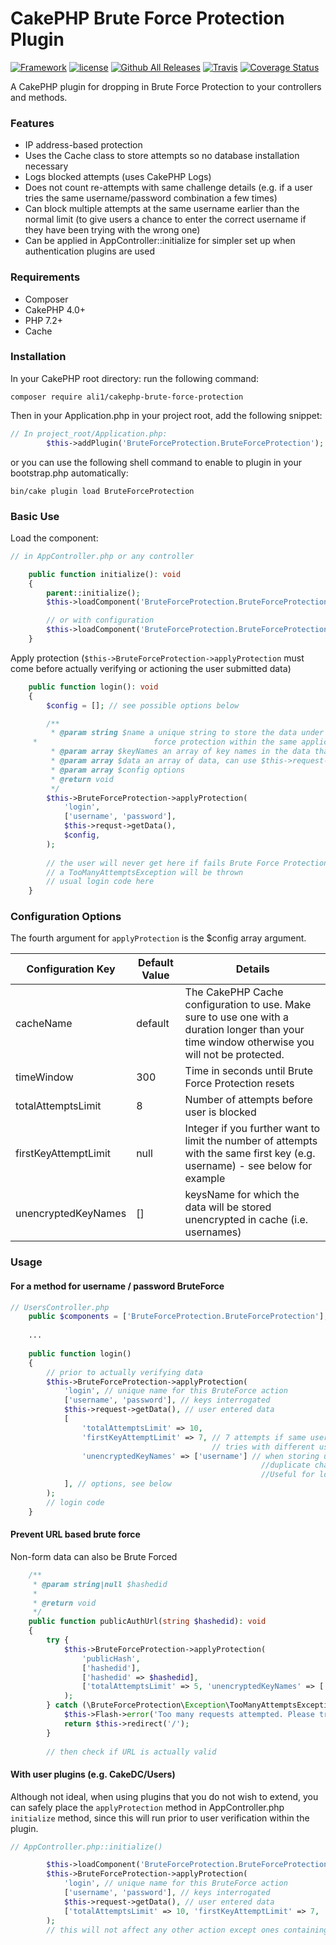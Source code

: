 # CakePHP Brute Force Protection Plugin

[![Framework](https://img.shields.io/badge/Framework-CakePHP%203.x-orange.svg)](http://cakephp.org)
[![license](https://img.shields.io/github/license/LeWestopher/cakephp-monga.svg?maxAge=2592000)](https://github.com/LeWestopher/cakephp-monga/blob/master/LICENSE)
[![Github All Releases](https://img.shields.io/packagist/dt/ali1/cakephp-brute-force-protection.svg?maxAge=2592000)](https://packagist.org/packages/ali1/cakephp-brute-force-protection)
[![Travis](https://img.shields.io/travis/ali1/cakephp-brute-force-protection.svg?maxAge=2592000)](https://travis-ci.org/ali1/cakephp-brute-force-protection)
[![Coverage Status](https://coveralls.io/repos/github/ali1/cakephp-brute-force-protection/badge.svg)](https://coveralls.io/github/ali1/cakephp-brute-force-protection)

A CakePHP plugin for dropping in Brute Force Protection to your controllers and methods. 

### Features
* IP address-based protection
* Uses the Cache class to store attempts so no database installation necessary
* Logs blocked attempts (uses CakePHP Logs)
* Does not count re-attempts with same challenge details (e.g. if a user tries the same username/password combination a few times)
* Can block multiple attempts at the same username earlier than the normal limit (to give users a chance to enter the correct username if they have been trying with the wrong one)
* Can be applied in AppController::initialize for simpler set up when authentication plugins are used

### Requirements

* Composer
* CakePHP 4.0+
* PHP 7.2+
* Cache

### Installation

In your CakePHP root directory: run the following command:

```
composer require ali1/cakephp-brute-force-protection
```

Then in your Application.php in your project root, add the following snippet:

```php
// In project_root/Application.php:
        $this->addPlugin('BruteForceProtection.BruteForceProtection');
```

or you can use the following shell command to enable to plugin in your bootstrap.php automatically:

```
bin/cake plugin load BruteForceProtection
```

### Basic Use

Load the component:
````php
// in AppController.php or any controller

    public function initialize(): void
    {
        parent::initialize();
        $this->loadComponent('BruteForceProtection.BruteForceProtection');

        // or with configuration
        $this->loadComponent('BruteForceProtection.BruteForceProtection', ['cacheName' => 'BruteForceProtection']);
    }
````

Apply protection (`$this->BruteForceProtection->applyProtection` must come before actually verifying or actioning the user submitted data)

````php
    public function login(): void
    {
        $config = []; // see possible options below

        /**
         * @param string $name a unique string to store the data under (different $name for different uses of Brute
     *                          force protection within the same application.
         * @param array $keyNames an array of key names in the data that you intend to interrogate
         * @param array $data an array of data, can use $this->request->getData()
         * @param array $config options
         * @return void
         */
        $this->BruteForceProtection->applyProtection(
            'login',
            ['username', 'password'],
            $this->requst->getData(),
            $config,            
        );
        
        // the user will never get here if fails Brute Force Protection
        // a TooManyAttemptsException will be thrown
        // usual login code here
    }
````

### Configuration Options

The fourth argument for `applyProtection` is the $config array argument.

|Configuration Key|Default Value|Details|
|---|---|---|
|cacheName|default|The CakePHP Cache configuration to use. Make sure to use one with a duration longer than your time window otherwise you will not be protected.|
|timeWindow|300|Time in seconds until Brute Force Protection resets|
|totalAttemptsLimit|8|Number of attempts before user is blocked|
|firstKeyAttemptLimit|null|Integer if you further want to limit the number of attempts with the same first key (e.g. username) - see below for example|
|unencryptedKeyNames|[]|keysName for which the data will be stored unencrypted in cache (i.e. usernames)|


### Usage

#### For a method for username / password BruteForce

```php
// UsersController.php
    public $components = ['BruteForceProtection.BruteForceProtection'];
    
    ...
    
    public function login()
    {
        // prior to actually verifying data
        $this->BruteForceProtection->applyProtection(
            'login', // unique name for this BruteForce action
            ['username', 'password'], // keys interrogated
            $this->request->getData(), // user entered data
            [
                'totalAttemptsLimit' => 10,
                'firstKeyAttemptLimit' => 7, // 7 attempts if same username, the block. But then allow another 3 if// 
                                             // tries with different username to reach 10 attempts total
                'unencryptedKeyNames' => ['username'] // when storing users history, which is needed to ignore
                                                        //duplicate challenges, not all data needs to be encrypted.
                                                        //Useful for logging/monitoring/debugging.
            ], // options, see below
        );
        // login code
    }
```

#### Prevent URL based brute force

Non-form data can also be Brute Forced

````php
    /**
     * @param string|null $hashedid
     *
     * @return void
     */
    public function publicAuthUrl(string $hashedid): void
    {
        try {
            $this->BruteForceProtection->applyProtection(
                'publicHash',
                ['hashedid'],
                ['hashedid' => $hashedid],
                ['totalAttemptsLimit' => 5, 'unencryptedKeyNames' => ['hashedid']],
            );
        } catch (\BruteForceProtection\Exception\TooManyAttemptsException $e) {
            $this->Flash->error('Too many requests attempted. Please try again in a few minutes');
            return $this->redirect('/');
        }
        
        // then check if URL is actually valid
````

#### With user plugins (e.g. CakeDC/Users)

Although not ideal, when using plugins that you do not wish to extend, you can safely place the `applyProtection` method in AppController.php `initialize` method, since this will run prior to user verification within the plugin.

```php
// AppController.php::initialize()

        $this->loadComponent('BruteForceProtection.BruteForceProtection'); // Keep above any authentication components if running on initialize (default)
        $this->BruteForceProtection->applyProtection(
            'login', // unique name for this BruteForce action
            ['username', 'password'], // keys interrogated
            $this->request->getData(), // user entered data
            ['totalAttemptsLimit' => 10, 'firstKeyAttemptLimit' => 7, 'unencryptedKeyNames' => ['username']], // options, see below
        );
        // this will not affect any other action except ones containing the username and password data points in $this->request->getData()
```